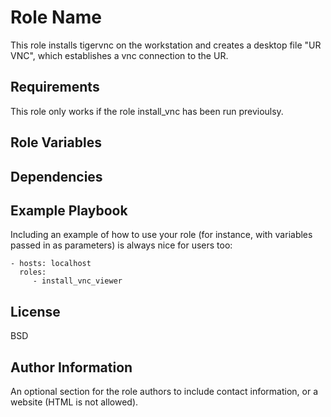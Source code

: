 Role Name
=========

This role installs tigervnc on the workstation and creates a desktop file "UR VNC",
which establishes a vnc connection to the UR.

Requirements
------------

This role only works if the role install_vnc has been run previoulsy.

Role Variables
--------------



Dependencies
------------


Example Playbook
----------------

Including an example of how to use your role (for instance, with variables passed in as parameters) is always nice for users too:

    - hosts: localhost
      roles:
         - install_vnc_viewer

License
-------

BSD

Author Information
------------------

An optional section for the role authors to include contact information, or a website (HTML is not allowed).
